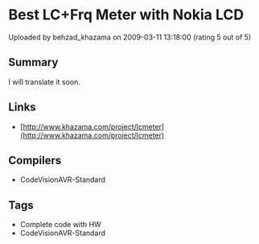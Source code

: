 # Best LC+Frq Meter with Nokia LCD

Uploaded by behzad_khazama on 2009-03-11 13:18:00 (rating 5 out of 5)

## Summary

I will translate it soon.

## Links

- [http://www.khazama.com/project/lcmeter](http://www.khazama.com/project/lcmeter)

## Compilers

- CodeVisionAVR-Standard

## Tags

- Complete code with HW
- CodeVisionAVR-Standard
